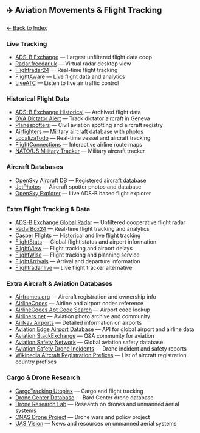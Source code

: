 ## ✈️ Aviation Movements & Flight Tracking

[← Back to Index](../README.md)

### Live Tracking
- [ADS-B Exchange](https://www.adsbexchange.com/) — Largest unfiltered flight data coop  
- [Radar.freedar.uk](https://radar.freedar.uk/VirtualRadar/desktop.html) — Virtual radar desktop view  
- [Flightradar24](https://www.flightradar24.com/) — Real-time flight tracking  
- [FlightAware](https://flightaware.com) — Live flight data and analytics  
- [LiveATC](https://www.liveatc.net/) — Listen to live air traffic control  

### Historical Flight Data
- [ADS-B Exchange Historical](https://flight-data.adsbexchange.com) — Archived flight data  
- [GVA Dictator Alert](https://github.com/lefranz/geneva-dictators) — Track dictator aircraft in Geneva  
- [Planespotters](https://www.planespotters.net/) — Civil aviation spotting and aircraft registry  
- [Airfighters](http://www.airfighters.com/) — Military aircraft database with photos  
- [LocalizaTodo](http://www.localizatodo.com/html5/) — Real-time vessel and aircraft tracking  
- [FlightConnections](https://www.flightconnections.com) — Interactive airline route maps  
- [NATO/US Military Tracker](http://www.planeflighttracker.com/2014/04/united-states-military-aircraft-in.html) — Military aircraft tracker  

### Aircraft Databases
- [OpenSky Aircraft DB](https://opensky-network.org/aircraft-database/) — Registered aircraft database  
- [JetPhotos](https://www.jetphotos.com/) — Aircraft spotter photos and database  
- [OpenSky Explorer](https://opensky-network.org/network/explorer) — Live ADS-B based flight explorer  

### Extra Flight Tracking & Data
- [ADS-B Exchange Global Radar](https://global.adsbexchange.com/VirtualRadar/desktop.html) — Unfiltered cooperative flight radar  
- [RadarBox24](https://www.radarbox24.com/) — Real-time flight tracking and analytics  
- [Casper Flights](http://casperflights.com) — Historical and live flight tracking  
- [FlightStats](https://www.flightstats.com) — Global flight status and airport information  
- [FlightView](https://www.flightview.com) — Flight tracking and airport delays  
- [FlightWise](http://flightwise.com) — Flight tracking and planning service  
- [FlightArrivals](http://www.flightarrivals.com) — Arrival and departure information  
- [Flightradar.live](https://flightradar.live/en/flight-tracker) — Live flight tracker alternative  

### Extra Aircraft & Aviation Databases
- [Airframes.org](http://www.airframes.org) — Aircraft registration and ownership info  
- [AirlineCodes](http://www.airlinecodes.co.uk) — Airline and airport codes reference  
- [AirlineCodes Apt Code Search](http://www.airlinecodes.co.uk/aptcodesearch.asp) — Airport code lookup  
- [Airliners.net](http://www.airliners.net) — Aviation photo archive and community  
- [AirNav Airports](http://www.airnav.com/airports) — Detailed information on airports  
- [Aviation Edge Airport Database](https://aviation-edge.com/airport-database-api) — API for global airport and airline data  
- [Aviation StackExchange](https://aviation.stackexchange.com) — Q&A community for aviation  
- [Aviation Safety Network](https://aviation-safety.net) — Global aviation safety database  
- [Aviation Safety Drone Incidents](https://aviation-safety.net/database/issue/drones.php) — Drone incident and safety reports  
- [Wikipedia Aircraft Registration Prefixes](https://en.wikipedia.org/wiki/List_of_aircraft_registration_prefixes) — List of aircraft registration country prefixes  

### Cargo & Drone Research
- [CargoTracking Utopiax](http://cargotracking.utopiax.org) — Cargo and flight tracking  
- [Drone Center Database](http://dronecenter.bard.edu/the-drone-database) — Bard Center drone database  
- [Drone Research Lab](http://droneresearchlab.com) — Research on drones and unmanned aerial systems  
- [CNAS Drone Project](http://drones.cnas.org/drones) — Drone wars and policy project  
- [UAS Vision](https://www.uasvision.com/about) — News and resources on unmanned aerial systems  
